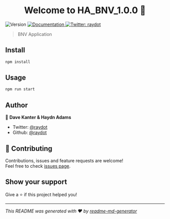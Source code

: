 <h1 align="center">Welcome to HA_BNV_1.0.0 👋</h1>
<p>
  <img alt="Version" src="https://img.shields.io/badge/version-1.0.0-blue.svg?cacheSeconds=2592000" />
  <a href="https://github.com/raydot/ha_bnv_1.0.0">
    <img alt="Documentation" src="https://img.shields.io/badge/documentation-yes-brightgreen.svg" target="_blank" />
  </a>
  <a href="https://twitter.com/raydot">
    <img alt="Twitter: raydot" src="https://img.shields.io/twitter/follow/raydot.svg?style=social" target="_blank" />
  </a>
</p>

> BNV Application

## Install

```sh
npm install
```

## Usage

```sh
npm run start
```

## Author

👤 **Dave Kanter & Haydn Adams**

* Twitter: [@raydot](https://twitter.com/raydot)
* Github: [@raydot](https://github.com/raydot)

## 🤝 Contributing

Contributions, issues and feature requests are welcome!<br />Feel free to check [issues page](https://github.com/raydot/ha_bnv_1.0.0).

## Show your support

Give a ⭐️ if this project helped you!

***
_This README was generated with ❤️ by [readme-md-generator](https://github.com/kefranabg/readme-md-generator)_